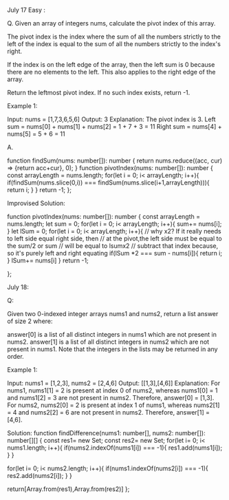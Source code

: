 July 17
Easy : 

Q.
Given an array of integers nums, calculate the pivot index of this array.

The pivot index is the index where the sum of all the numbers strictly to the left of the index is equal to the sum of all the numbers strictly to the index's right.

If the index is on the left edge of the array, then the left sum is 0 because there are no elements to the left. This also applies to the right edge of the array.

Return the leftmost pivot index. If no such index exists, return -1.


Example 1:

Input: nums = [1,7,3,6,5,6]
Output: 3
Explanation:
The pivot index is 3.
Left sum = nums[0] + nums[1] + nums[2] = 1 + 7 + 3 = 11
Right sum = nums[4] + nums[5] = 5 + 6 = 11

A.

function findSum(nums: number[]): number {
    return nums.reduce((acc, cur) => {return acc+cur}, 0);
}
function pivotIndex(nums: number[]): number {
    const arrayLength = nums.length;
    for(let i = 0; i< arrayLength; i++){
        if(findSum(nums.slice(0,i)) === findSum(nums.slice(i+1,arrayLength))){
            return i;
        }
    }
    return -1;
};

Improvised Solution:

function pivotIndex(nums: number[]): number {
    const arrayLength = nums.length;
    let sum = 0;
    for(let i = 0; i< arrayLength; i++){
        sum+= nums[i];
    }
    let lSum = 0;
    for(let i = 0; i< arrayLength; i++){
        // why x2? If it really needs to left side equal right side, then
        // at the pivot,the left side must be equal to the sum/2 or sum
        // will be equal to lsumx2 
        // subtract that index because, so it's purely left and right equating
        if(lSum *2 === sum - nums[i]){
            return i;
        }
        lSum+= nums[i]
    }
    return -1;
    
};


July 18:

Q:

Given two 0-indexed integer arrays nums1 and nums2, return a list answer of size 2 where:

answer[0] is a list of all distinct integers in nums1 which are not present in nums2.
answer[1] is a list of all distinct integers in nums2 which are not present in nums1.
Note that the integers in the lists may be returned in any order.

 

Example 1:

Input: nums1 = [1,2,3], nums2 = [2,4,6]
Output: [[1,3],[4,6]]
Explanation:
For nums1, nums1[1] = 2 is present at index 0 of nums2, whereas nums1[0] = 1 and nums1[2] = 3 are not present in nums2. Therefore, answer[0] = [1,3].
For nums2, nums2[0] = 2 is present at index 1 of nums1, whereas nums2[1] = 4 and nums2[2] = 6 are not present in nums2. Therefore, answer[1] = [4,6].


Solution:
function findDifference(nums1: number[], nums2: number[]): number[][] {
  const res1= new Set<number>;
  const res2= new Set<number>;
  for(let i= 0; i< nums1.length; i++){
    if(nums2.indexOf(nums1[i]) === -1){
        res1.add(nums1[i]);
    }
  }

  for(let i= 0; i< nums2.length; i++){
    if(nums1.indexOf(nums2[i])  === -1){
        res2.add(nums2[i]);
    }
  }

  return[Array.from(res1),Array.from(res2)]
};
